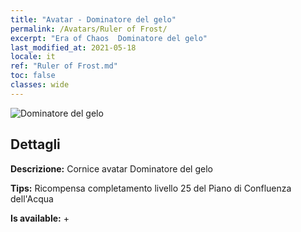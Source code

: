 ```yaml
---
title: "Avatar - Dominatore del gelo"
permalink: /Avatars/Ruler of Frost/
excerpt: "Era of Chaos  Dominatore del gelo"
last_modified_at: 2021-05-18
locale: it
ref: "Ruler of Frost.md"
toc: false
classes: wide
---
```

 ![Dominatore del gelo](/images/a/avatarFrame_38.png)

## Dettagli

 **Descrizione:** Cornice avatar Dominatore del gelo 

 **Tips:** Ricompensa completamento livello 25 del Piano di Confluenza dell'Acqua 

 **Is available:**  + 


